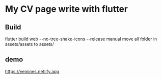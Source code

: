# My CV page write with flutter

## Build
flutter build web --no-tree-shake-icons --release
manual move all folder in assets/assets to assets/

## demo
https://vemines.netlify.app
